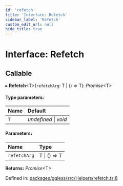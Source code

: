 ```yaml
---
id: 'refetch'
title: 'Interface: Refetch'
sidebar_label: 'Refetch'
custom_edit_url: null
hide_title: true
---
```


# Interface: Refetch

## Callable

▸ **Refetch**<T\>(`refetchArg`: T \| () => T): _Promise_<T\>

#### Type parameters:

| Name | Default               |
| :--- | :-------------------- |
| `T`  | _undefined_ \| _void_ |

#### Parameters:

| Name         | Type         |
| :----------- | :----------- |
| `refetchArg` | T \| () => T |

**Returns:** _Promise_<T\>

Defined in: [packages/gqless/src/Helpers/refetch.ts:8](https://github.com/gqless/gqless/blob/master/packages/gqless/src/Helpers/refetch.ts#L8)
